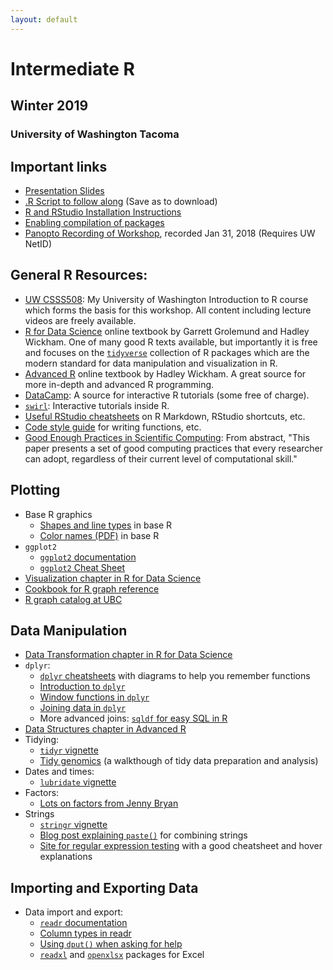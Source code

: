 ```yaml
---
layout: default
---
```


# Intermediate R
## Winter 2019
### University of Washington Tacoma

## Important links

* [Presentation Slides](https://clanfear.github.io/Intermediate_R_Workshop/intermediate_r_slides.html)
* [.R Script to follow along](https://raw.githubusercontent.com/clanfear/Intermediate_R_Workshop/master/intermediate_r_script.R) (Save as to download)
* [R and RStudio Installation Instructions](https://clanfear.github.io/CSSS508/docs/installation.html)
* [Enabling compilation of packages](https://clanfear.github.io/CSSS508/docs/compiling.html)
* [Panopto Recording of Workshop](https://uw.hosted.panopto.com/Panopto/Pages/Viewer.aspx?id=10867a42-1be9-418e-883c-a9e601529c99), recorded Jan 31, 2018 (Requires UW NetID)

## General R Resources:

   * [UW CSSS508](https://clanfear.github.io/CSSS508/): My University of Washington Introduction to R course which forms the basis for this workshop. All content including lecture videos are freely available.
   * [R for Data Science](http://r4ds.had.co.nz/) online textbook by Garrett Grolemund and Hadley Wickham. One of many good R texts available, but importantly it is free and focuses on the [`tidyverse`](http://tidyverse.org/) collection of R packages which are the modern standard for data manipulation and visualization in R.
   * [Advanced R](http://adv-r.had.co.nz/) online textbook by Hadley Wickham. A great source for more in-depth and advanced R programming.
   * [DataCamp](https://www.datacamp.com/): A source for interactive R tutorials (some free of charge).
   * [`swirl`](http://swirlstats.com/students.html): Interactive tutorials inside R.
   * [Useful RStudio cheatsheets](https://www.rstudio.com/resources/cheatsheets/) on R Markdown, RStudio shortcuts, etc.
   * [Code style guide](http://adv-r.had.co.nz/Style.html) for writing functions, etc.
   * [Good Enough Practices in Scientific Computing](https://journals.plos.org/ploscompbiol/article?id=10.1371/journal.pcbi.1005510): From abstract, "This paper presents a set of good computing practices that every researcher can adopt, regardless of their current level of computational skill."  

## Plotting

   * Base R graphics
      + [Shapes and line types](http://www.cookbook-r.com/Graphs/Shapes_and_line_types/) in base R
      + [Color names (PDF)](http://www.stat.columbia.edu/~tzheng/files/Rcolor.pdf) in base R
   * `ggplot2`
      + [`ggplot2` documentation](http://docs.ggplot2.org/current/)
      + [`ggplot2` Cheat Sheet](https://github.com/rstudio/cheatsheets/raw/master/data-visualization-2.1.pdf)
   * [Visualization chapter in R for Data Science](http://r4ds.had.co.nz/data-visualisation.html)
   * [Cookbook for R graph reference](http://www.cookbook-r.com/Graphs/)
   * [R graph catalog at UBC](http://shiny.stat.ubc.ca/r-graph-catalog/)

## Data Manipulation

   * [Data Transformation chapter in R for Data Science](http://r4ds.had.co.nz/transform.html)
   * `dplyr`:
       + [`dplyr` cheatsheets](http://www.rstudio.com/wp-content/uploads/2015/02/data-wrangling-cheatsheet.pdf) with diagrams to help you remember functions
       + [Introduction to `dplyr`](https://cran.rstudio.com/web/packages/dplyr/vignettes/introduction.html)
       + [Window functions in `dplyr`](https://cran.r-project.org/web/packages/dplyr/vignettes/window-functions.html)
       + [Joining data in `dplyr`](https://cran.rstudio.com/web/packages/dplyr/vignettes/two-table.html)
       + More advanced joins: [`sqldf` for easy SQL in R](https://cran.r-project.org/web/packages/sqldf/index.html)
   * [Data Structures chapter in Advanced R](http://adv-r.had.co.nz/Data-structures.html)
   * Tidying:
       + [`tidyr` vignette](https://cran.r-project.org/web/packages/tidyr/vignettes/tidy-data.html)
       + [Tidy genomics](http://varianceexplained.org/r/tidy-genomics/) (a walkthough of tidy data preparation and analysis)
   * Dates and times:
       + [`lubridate` vignette](https://cran.r-project.org/web/packages/lubridate/vignettes/lubridate.html)
   * Factors:
       + [Lots on factors from Jenny Bryan](http://stat545-ubc.github.io/block014_factors.html)
   * Strings
       + [`stringr` vignette](https://cran.r-project.org/web/packages/stringr/vignettes/stringr.html)
       + [Blog post explaining `paste()`](https://trinkerrstuff.wordpress.com/2013/09/15/paste-paste0-and-sprintf-2) for combining strings
       + [Site for regular expression testing](http://regexr.com/)  with a good cheatsheet and hover explanations
       
## Importing and Exporting Data
   * Data import and export:
       + [`readr` documentation](https://cran.r-project.org/web/packages/readr/readr.pdf)
       + [Column types in readr](https://cran.r-project.org/web/packages/readr/vignettes/column-types.html)
       + [Using `dput()` when asking for help](http://stackoverflow.com/questions/5963269/how-to-make-a-great-r-reproducible-example)
       + [`readxl`](https://github.com/hadley/readxl) and [`openxlsx`](https://cran.r-project.org/web/packages/openxlsx/vignettes/Introduction.pdf) packages for Excel
 